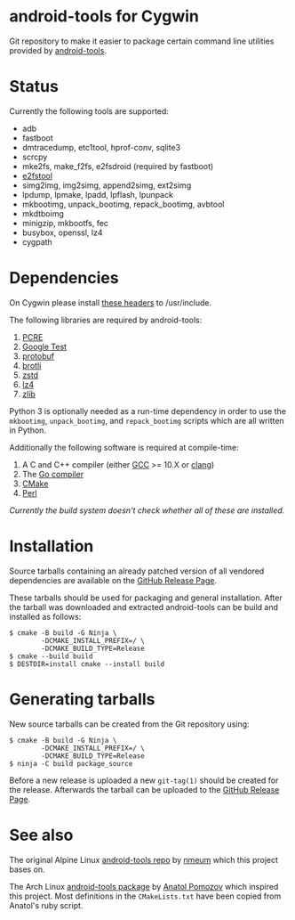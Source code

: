 # android-tools for Cygwin

Git repository to make it easier to package certain command line
utilities provided by [android-tools][android-tools].

# Status

Currently the following tools are supported:

* adb
* fastboot
* dmtracedump, etc1tool, hprof-conv, sqlite3
* scrcpy
* mke2fs, make_f2fs, e2fsdroid (required by fastboot)
* [e2fstool][e2fstool]
* simg2img, img2simg, append2simg, ext2simg
* lpdump, lpmake, lpadd, lpflash, lpunpack
* mkbootimg, unpack_bootimg, repack_bootimg, avbtool
* mkdtboimg
* minigzip, mkbootfs, fec
* busybox, openssl, lz4
* cygpath

# Dependencies

On Cygwin please install [these headers][linux_compat] to /usr/include.

The following libraries are required by android-tools:

1. [PCRE][PCRE]
2. [Google Test][gtest]
3. [protobuf][protobuf]
4. [brotli][brotli]
5. [zstd][zstd]
6. [lz4][lz4]
7. [zlib][zlib]

Python 3 is optionally needed as a run-time dependency in order to use
the `mkbootimg`, `unpack_bootimg`, and `repack_bootimg` scripts which
are all written in Python.

Additionally the following software is required at compile-time:

1. A C and C++ compiler (either [GCC][gcc] >= 10.X or [clang][clang])
2. The [Go compiler][golang]
3. [CMake][cmake]
4. [Perl][perl]

*Currently the build system doesn't check whether all of these are installed.*

# Installation

Source tarballs containing an already patched version of all vendored
dependencies are available on the [GitHub Release Page][release-page].

These tarballs should be used for packaging and general installation.
After the tarball was downloaded and extracted android-tools can be
build and installed as follows:

````shell
$ cmake -B build -G Ninja \
        -DCMAKE_INSTALL_PREFIX=/ \
        -DCMAKE_BUILD_TYPE=Release
$ cmake --build build
$ DESTDIR=install cmake --install build
````

# Generating tarballs

New source tarballs can be created from the Git repository using:

````shell
$ cmake -B build -G Ninja \
        -DCMAKE_INSTALL_PREFIX=/ \
        -DCMAKE_BUILD_TYPE=Release
$ ninja -C build package_source
````

Before a new release is uploaded a new `git-tag(1)` should be created
for the release. Afterwards the tarball can be uploaded to the [GitHub
Release Page][release-page].

# See also

The original Alpine Linux [android-tools repo][upstream-repo] by [nmeum][original-author]
which this project bases on.

The Arch Linux [android-tools package][arch-linux] by [Anatol Pomozov][anatol.pomozov]
which inspired this project. Most definitions in the `CMakeLists.txt`
have been copied from Anatol's ruby script.

[upstream-repo]: https://github.com/nmeum/android-tools
[original-author]: https://github.com/nmeum
[android-tools]: https://sites.google.com/a/android.com/tools/
[arch-linux]: https://www.archlinux.org/packages/community/x86_64/android-tools/
[release-page]: https://github.com/ookiineko/android-tools-cygwin/releases
[PCRE]: http://pcre.sourceforge.net/
[gtest]: https://github.com/google/googletest
[gcc]: https://gcc.gnu.org/
[clang]: https://llvm.org/
[golang]: https://golang.org/
[cmake]: https://cmake.org/
[perl]: https://www.perl.org/
[protobuf]: https://github.com/protocolbuffers/protobuf
[brotli]: https://github.com/google/brotli
[zstd]: https://facebook.github.io/zstd/
[lz4]: https://github.com/lz4/lz4
[anatol.pomozov]: https://github.com/anatol
[zlib]: https://zlib.net
[e2fstool]: https://github.com/svoboda18/e2fstool
[linux_compat]: https://github.com/ookiineko/linux_compat
